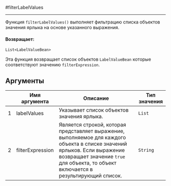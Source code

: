 #filterLabelValues

---

Функция `filterLabelValues()` выполняет фильтрацию списка объектов значения ярлыка на основе указанного выражения.

#### Возвращает:

`List<LabelValueBean>`

Эта функция возвращает список объектов `LabelValueBean` которые соответствуют значению `filterExpression`.

## Аргументы

|  | Имя аргумента | Описание | Тип значения |
| --- | --- | --- | --- |
| 1 | labelValues | Указывает список объектов значения ярлыка. | `List` |
| 2 | filterExpression | Является строкой, которая представляет выражение, выполняемое для каждого объекта в списке значений ярлыков. Если выражение возвращает значение `true` для объекта, то объект включается в результирующий список. | `String` |

